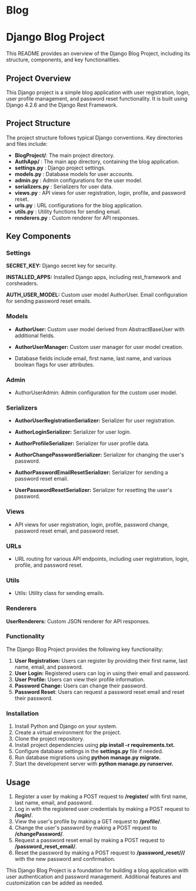 # Blog


# Django Blog Project 
This README provides an overview of the Django Blog Project, including its structure, components, and key functionalities.


## Project Overview

This Django project is a simple blog application with user registration,
login, user profile management, and password reset functionality. 
It is built using Django 4.2.6 and the Django Rest Framework.

## Project Structure
The project structure follows typical Django conventions. Key directories and files include:

* **BlogProject/**: The main project directory.
* **AuthApp/** : The main app directory, containing the blog application.
* **settings.py** : Django project settings.
* **models.py** : Database models for user accounts.
* **admin.py** : Admin configurations for the user model.
* **serializers.py** : Serializers for user data.
* **views.py** : API views for user registration, login, profile, and password reset.
* **urls.py** : URL configurations for the blog application.
* **utils.py** : Utility functions for sending email.
* **renderers.py** : Custom renderer for API responses.

## Key Components

### Settings
**SECRET_KEY:** Django secret key for security.

**INSTALLED_APPS:** Installed Django apps, including rest_framework and corsheaders.

**AUTH_USER_MODEL:** Custom user model AuthorUser.
Email configuration for sending password reset emails.


### Models
* **AuthorUser:** Custom user model derived from AbstractBaseUser with additional fields.
* **AuthorUserManager:** Custom user manager for user model creation.

* Database fields include email, first name, last name, and various boolean flags for user attributes.

### Admin
* AuthorUserAdmin: Admin configuration for the custom user model.

### Serializers
* **AuthorUserRegistrationSerializer:** Serializer for user registration.

* **AuthorLoginSerializer:** Serializer for user login.

* **AuthorProfileSerializer:** Serializer for user profile data.
* **AuthorChangePasswordSerializer:** Serializer for changing the user's password.
* **AuthorPasswordEmailResetSerializer:** Serializer for sending a password reset email.
* **UserPasswordResetSerializer:** Serializer for resetting the user's password.

### Views
* API views for user registration, login, profile, password change, password reset email, and password reset.

### URLs
* URL routing for various API endpoints, including user registration, login, profile, and password reset.

### Utils

* Utils: Utility class for sending emails.
### Renderers
**UserRenderers:** Custom JSON renderer for API responses.

### Functionality
The Django Blog Project provides the following key functionality:

1. **User Registration:** Users can register by providing their first name, last name, email, and password.
2. **User Login:** Registered users can log in using their email and password.
3. **User Profile:** Users can view their profile information.
4. **Password Change:** Users can change their password.
5. **Password Reset**: Users can request a password reset email and reset their password.

### Installation
1. Install Python and Django on your system.
2. Create a virtual environment for the project.
3. Clone the project repository.
4. Install project dependencies using **pip install -r requirements.txt.**
5. Configure database settings in the **settings.py** file if needed.
6. Run database migrations using **python manage.py migrate.**
7. Start the development server with **python manage.py runserver.**

## Usage
1. Register a user by making a POST request to **/register/** with first name, last name, email, and password.
2. Log in with the registered user credentials by making a POST request to **/login/**.
3. View the user's profile by making a GET request to **/profile/**.
4. Change the user's password by making a POST request to **/changePassword/**.
5. Request a password reset email by making a POST request to **/password_reset_email/**.
6. Reset the password by making a POST request to **/password_reset/<uid>/<token>/** with the new password and confirmation.


This Django Blog Project is a foundation for building a blog application with user authentication and password management. 
Additional features and customization can be added as needed.
